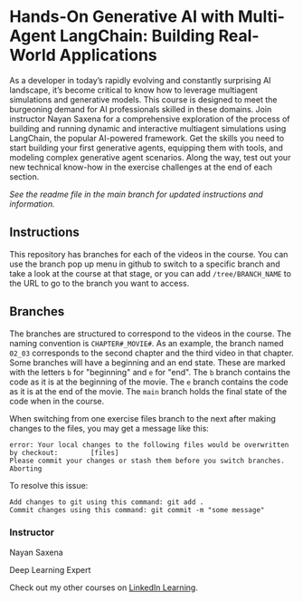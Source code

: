 # Hands-On Generative AI with Multi-Agent LangChain: Building Real-World Applications

As a developer in today’s rapidly evolving and constantly surprising AI landscape, it’s become critical to know how to leverage multiagent simulations and generative models. This course is designed to meet the burgeoning demand for AI professionals skilled in these domains. Join instructor Nayan Saxena for a comprehensive exploration of the process of building and running dynamic and interactive multiagent simulations using LangChain, the popular AI-powered framework. Get the skills you need to start building your first generative agents, equipping them with tools, and modeling complex generative agent scenarios. Along the way, test out your new technical know-how in the exercise challenges at the end of each section.

_See the readme file in the main branch for updated instructions and information._
## Instructions
This repository has branches for each of the videos in the course. You can use the branch pop up menu in github to switch to a specific branch and take a look at the course at that stage, or you can add `/tree/BRANCH_NAME` to the URL to go to the branch you want to access.

## Branches
The branches are structured to correspond to the videos in the course. The naming convention is `CHAPTER#_MOVIE#`. As an example, the branch named `02_03` corresponds to the second chapter and the third video in that chapter. 
Some branches will have a beginning and an end state. These are marked with the letters `b` for "beginning" and `e` for "end". The `b` branch contains the code as it is at the beginning of the movie. The `e` branch contains the code as it is at the end of the movie. The `main` branch holds the final state of the code when in the course.

When switching from one exercise files branch to the next after making changes to the files, you may get a message like this:

    error: Your local changes to the following files would be overwritten by checkout:        [files]
    Please commit your changes or stash them before you switch branches.
    Aborting

To resolve this issue:
	
    Add changes to git using this command: git add .
	Commit changes using this command: git commit -m "some message"

### Instructor

Nayan Saxena

Deep Learning Expert

                            

Check out my other courses on [LinkedIn Learning](https://www.linkedin.com/learning/instructors/nayan-saxena).

[0]: # (Replace these placeholder URLs with actual course URLs)

[lil-course-url]: https://www.linkedin.com/learning/hands-on-generative-ai-with-multi-agent-langchain-building-real-world-applications
[lil-thumbnail-url]: https://media.licdn.com/dms/image/D560DAQHSXBy92JaVXA/learning-public-crop_675_1200/0/1708729222446?e=2147483647&v=beta&t=mkauYhfr8LXzvo4B_ecX4hr6fP8cynnXkaDTlQMgulM

